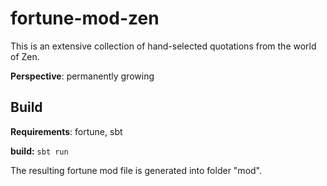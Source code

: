 # fortune-mod-zen

This is an extensive collection of hand-selected quotations from the world of Zen.


**Perspective**:  permanently growing

Build
-
**Requirements**: fortune, sbt

**build:** `sbt run`

The resulting fortune mod file is generated into folder "mod".
